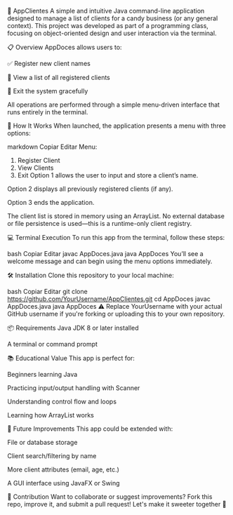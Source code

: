 👤 AppClientes
A simple and intuitive Java command-line application designed to manage a list of clients for a candy business (or any general context). This project was developed as part of a programming class, focusing on object-oriented design and user interaction via the terminal.

📋 Overview
AppDoces allows users to:

✅ Register new client names

📄 View a list of all registered clients

🚪 Exit the system gracefully

All operations are performed through a simple menu-driven interface that runs entirely in the terminal.

🧠 How It Works
When launched, the application presents a menu with three options:

markdown
Copiar
Editar
Menu:
1. Register Client
2. View Clients
3. Exit
Option 1 allows the user to input and store a client’s name.

Option 2 displays all previously registered clients (if any).

Option 3 ends the application.

The client list is stored in memory using an ArrayList<String>. No external database or file persistence is used—this is a runtime-only client registry.

💻 Terminal Execution
To run this app from the terminal, follow these steps:

bash
Copiar
Editar
javac AppDoces.java
java AppDoces
You’ll see a welcome message and can begin using the menu options immediately.

🛠️ Installation
Clone this repository to your local machine:

bash
Copiar
Editar
git clone https://github.com/YourUsername/AppClientes.git
cd AppDoces
javac AppDoces.java
java AppDoces
⚠️ Replace YourUsername with your actual GitHub username if you're forking or uploading this to your own repository.

📦 Requirements
Java JDK 8 or later installed

A terminal or command prompt

📚 Educational Value
This app is perfect for:

Beginners learning Java

Practicing input/output handling with Scanner

Understanding control flow and loops

Learning how ArrayList works

🚀 Future Improvements
This app could be extended with:

File or database storage

Client search/filtering by name

More client attributes (email, age, etc.)

A GUI interface using JavaFX or Swing

🤝 Contribution
Want to collaborate or suggest improvements? Fork this repo, improve it, and submit a pull request! Let's make it sweeter together 🍭
